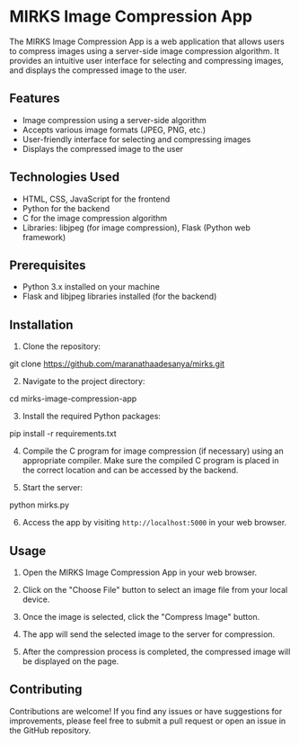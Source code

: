 # MIRKS Image Compression App

The MIRKS Image Compression App is a web application that allows users to compress images using a server-side image compression algorithm. It provides an intuitive user interface for selecting and compressing images, and displays the compressed image to the user.

## Features

- Image compression using a server-side algorithm
- Accepts various image formats (JPEG, PNG, etc.)
- User-friendly interface for selecting and compressing images
- Displays the compressed image to the user

## Technologies Used

- HTML, CSS, JavaScript for the frontend
- Python for the backend
- C for the image compression algorithm
- Libraries: libjpeg (for image compression), Flask (Python web framework)

## Prerequisites

- Python 3.x installed on your machine
- Flask and libjpeg libraries installed (for the backend)

## Installation

1. Clone the repository:

git clone https://github.com/maranathaadesanya/mirks.git

2. Navigate to the project directory:

cd mirks-image-compression-app

3. Install the required Python packages:

pip install -r requirements.txt

4. Compile the C program for image compression (if necessary) using an appropriate compiler. Make sure the compiled C program is placed in the correct location and can be accessed by the backend.

5. Start the server:

python mirks.py

6. Access the app by visiting `http://localhost:5000` in your web browser.

## Usage

1. Open the MIRKS Image Compression App in your web browser.

2. Click on the "Choose File" button to select an image file from your local device.

3. Once the image is selected, click the "Compress Image" button.

4. The app will send the selected image to the server for compression.

5. After the compression process is completed, the compressed image will be displayed on the page.

## Contributing

Contributions are welcome! If you find any issues or have suggestions for improvements, please feel free to submit a pull request or open an issue in the GitHub repository.
